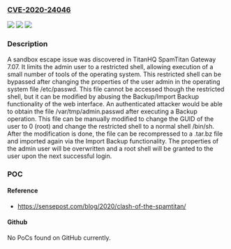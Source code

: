 ### [CVE-2020-24046](https://cve.mitre.org/cgi-bin/cvename.cgi?name=CVE-2020-24046)
![](https://img.shields.io/static/v1?label=Product&message=n%2Fa&color=blue)
![](https://img.shields.io/static/v1?label=Version&message=n%2Fa&color=blue)
![](https://img.shields.io/static/v1?label=Vulnerability&message=n%2Fa&color=brighgreen)

### Description

A sandbox escape issue was discovered in TitanHQ SpamTitan Gateway 7.07. It limits the admin user to a restricted shell, allowing execution of a small number of tools of the operating system. This restricted shell can be bypassed after changing the properties of the user admin in the operating system file /etc/passwd. This file cannot be accessed though the restricted shell, but it can be modified by abusing the Backup/Import Backup functionality of the web interface. An authenticated attacker would be able to obtain the file /var/tmp/admin.passwd after executing a Backup operation. This file can be manually modified to change the GUID of the user to 0 (root) and change the restricted shell to a normal shell /bin/sh. After the modification is done, the file can be recompressed to a .tar.bz file and imported again via the Import Backup functionality. The properties of the admin user will be overwritten and a root shell will be granted to the user upon the next successful login.

### POC

#### Reference
- https://sensepost.com/blog/2020/clash-of-the-spamtitan/

#### Github
No PoCs found on GitHub currently.

